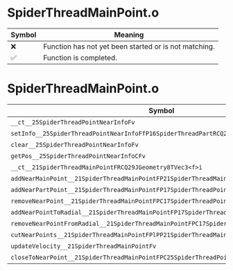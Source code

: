 # SpiderThreadMainPoint.o
| Symbol | Meaning 
| ------------- | ------------- 
| :x: | Function has not yet been started or is not matching. 
| :white_check_mark: | Function is completed. 


# SpiderThreadMainPoint.o
| Symbol | Decompiled? |
| ------------- | ------------- |
| `__ct__25SpiderThreadPointNearInfoFv` | :x: |
| `setInfo__25SpiderThreadPointNearInfoFfP16SpiderThreadPartRCQ29JGeometry8TVec3<f>` | :x: |
| `clear__25SpiderThreadPointNearInfoFv` | :x: |
| `getPos__25SpiderThreadPointNearInfoCFv` | :x: |
| `__ct__21SpiderThreadMainPointFRCQ29JGeometry8TVec3<f>i` | :x: |
| `addNearMainPoint__21SpiderThreadMainPointFP21SpiderThreadMainPointP16SpiderThreadPart` | :x: |
| `addNearPartPoint__21SpiderThreadMainPointFP17SpiderThreadPointf` | :x: |
| `removeNearPoint__21SpiderThreadMainPointFPC17SpiderThreadPoint` | :x: |
| `addNearPointToRadial__21SpiderThreadMainPointFP17SpiderThreadPoint` | :x: |
| `removeNearPointFromRadial__21SpiderThreadMainPointFPC17SpiderThreadPoint` | :x: |
| `cutNearPoints__21SpiderThreadMainPointFPlPP21SpiderThreadMainPoint` | :x: |
| `updateVelocity__21SpiderThreadMainPointFv` | :x: |
| `closeToNearPoint__21SpiderThreadMainPointFPC25SpiderThreadPointNearInfo` | :x: |
